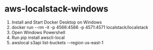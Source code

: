 # aws-localstack-windows

1. Install and Start Docker Desktop on Windows
2. docker run --rm -it -p 4566:4566 -p 4571:4571 localstack/localstack
3. Open Windows Powershell
4. Run pip install awscli-local
5. awslocal s3api list-buckets --region us-east-1
